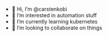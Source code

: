 - 👋 Hi, I’m @carstenkobi
- 👀 I’m interested in automation stuff
- 🌱 I’m currently learning kubernetes 
- 💞️ I’m looking to collaborate on things


<!---
carstenkobi/carstenkobi is a ✨ special ✨ repository because its `README.md` (this file) appears on your GitHub profile.
You can click the Preview link to take a look at your changes.
--->
